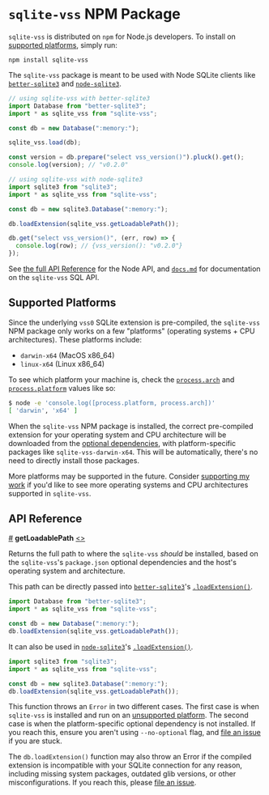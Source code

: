 # `sqlite-vss` NPM Package

`sqlite-vss` is distributed on `npm` for Node.js developers. To install on [supported platforms](#supported-platforms), simply run:

```
npm install sqlite-vss
```

The `sqlite-vss` package is meant to be used with Node SQLite clients like [`better-sqlite3`](https://github.com/WiseLibs/better-sqlite3) and [`node-sqlite3`](https://github.com/TryGhost/node-sqlite3).

```js
// using sqlite-vss with better-sqlite3
import Database from "better-sqlite3";
import * as sqlite_vss from "sqlite-vss";

const db = new Database(":memory:");

sqlite_vss.load(db);

const version = db.prepare("select vss_version()").pluck().get();
console.log(version); // "v0.2.0"
```

```js
// using sqlite-vss with node-sqlite3
import sqlite3 from "sqlite3";
import * as sqlite_vss from "sqlite-vss";

const db = new sqlite3.Database(":memory:");

db.loadExtension(sqlite_vss.getLoadablePath());

db.get("select vss_version()", (err, row) => {
  console.log(row); // {vss_version(): "v0.2.0"}
});
```

See [the full API Reference](#api-reference) for the Node API, and [`docs.md`](../../docs.md) for documentation on the `sqlite-vss` SQL API.

## Supported Platforms

Since the underlying `vss0` SQLite extension is pre-compiled, the `sqlite-vss` NPM package only works on a few "platforms" (operating systems + CPU architectures). These platforms include:

- `darwin-x64` (MacOS x86_64)
- `linux-x64` (Linux x86_64)

To see which platform your machine is, check the [`process.arch`](https://nodejs.org/api/process.html#processarch) and [`process.platform`](https://nodejs.org/api/process.html#processplatform) values like so:

```bash
$ node -e 'console.log([process.platform, process.arch])'
[ 'darwin', 'x64' ]
```

When the `sqlite-vss` NPM package is installed, the correct pre-compiled extension for your operating system and CPU architecture will be downloaded from the [optional dependencies](https://docs.npmjs.com/cli/v9/configuring-npm/package-json#optionaldependencies), with platform-specific packages like `sqlite-vss-darwin-x64`. This will be automatically, there's no need to directly install those packages.

More platforms may be supported in the future. Consider [supporting my work](https://github.com/sponsors/asg017/) if you'd like to see more operating systems and CPU architectures supported in `sqlite-vss`.

## API Reference

<a href="#getLoadablePath" name="getLoadablePath">#</a> <b>getLoadablePath</b> [<>](https://github.com/asg017/sqlite-vss/blob/main/npm/sqlite-vss/src/index.js "Source")

Returns the full path to where the `sqlite-vss` _should_ be installed, based on the `sqlite-vss`'s `package.json` optional dependencies and the host's operating system and architecture.

This path can be directly passed into [`better-sqlite3`](https://github.com/WiseLibs/better-sqlite3)'s [`.loadExtension()`](https://github.com/WiseLibs/better-sqlite3/blob/master/docs/api.md#loadextensionpath-entrypoint---this).

```js
import Database from "better-sqlite3";
import * as sqlite_vss from "sqlite-vss";

const db = new Database(":memory:");
db.loadExtension(sqlite_vss.getLoadablePath());
```

It can also be used in [`node-sqlite3`](https://github.com/TryGhost/node-sqlite3)'s [`.loadExtension()`](https://github.com/TryGhost/node-sqlite3/wiki/API#loadextensionpath--callback).

```js
import sqlite3 from "sqlite3";
import * as sqlite_vss from "sqlite-vss";

const db = new sqlite3.Database(":memory:");
db.loadExtension(sqlite_vss.getLoadablePath());
```

This function throws an `Error` in two different cases. The first case is when `sqlite-vss` is installed and run on an [unsupported platform](#supported-platforms). The second case is when the platform-specific optional dependency is not installed. If you reach this, ensure you aren't using `--no-optional` flag, and [file an issue](https://github.com/asg017/sqlite-vss/issues/new) if you are stuck.

The `db.loadExtension()` function may also throw an Error if the compiled extension is incompatible with your SQLite connection for any reason, including missing system packages, outdated glib versions, or other misconfigurations. If you reach this, please [file an issue](https://github.com/asg017/sqlite-vss/issues/new).
